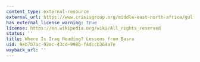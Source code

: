 ```yaml
---
content_type: external-resource
external_url: https://www.crisisgroup.org/middle-east-north-africa/gulf-and-arabian-peninsula/iraq/where-iraq-heading-lessons-basra
has_external_license_warning: true
license: https://en.wikipedia.org/wiki/All_rights_reserved
status: ''
title: Where Is Iraq Heading? Lessons from Basra
uid: 9eb7b7ac-92ac-43cd-998b-f4dccb364a7e
wayback_url: ''
---
```

